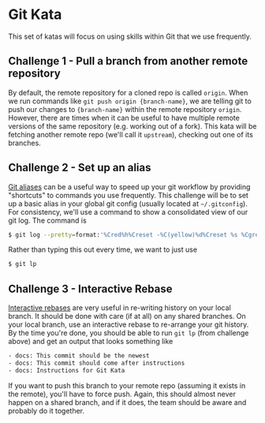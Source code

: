 # Git Kata

This set of katas will focus on using skills within Git that we use frequently.

## Challenge 1 - Pull a branch from another remote repository

By default, the remote repository for a cloned repo is called `origin`.
When we run commands like `git push origin {branch-name}`, we are telling git to push our changes to `{branch-name}` within the remote repository `origin`.
However, there are times when it can be useful to have multiple remote versions of the same repository (e.g. working out of a fork).
This kata will be fetching another remote repo (we'll call it `upstream`), checking out one of its branches.

## Challenge 2 - Set up an alias

[Git aliases](https://git-scm.com/book/en/v2/Git-Basics-Git-Aliases) can be a useful way to speed up your git workflow by providing "shortcuts" to commands you use frequently.
This challenge will be to set up a basic alias in your global git config (usually located at `~/.gitconfig`).
For consistency, we'll use a command to show a consolidated view of our git log.
The command is

```bash
$ git log --pretty=format:'%Cred%h%Creset -%C(yellow)%d%Creset %s %Cgreen(%cr) %C(bold blue)<%an>%Creset' --abbrev-commit
```

Rather than typing this out every time, we want to just use

```bash
$ git lp
```

## Challenge 3 - Interactive Rebase

[Interactive rebases](https://git-scm.com/docs/git-rebase) are very useful in re-writing history on your local branch.
It should be done with care (if at all) on any shared branches.
On your local branch, use an interactive rebase to re-arrange your git history.
By the time you're done, you should be able to run `git lp` (from challenge above) and get an output that looks something like

```txt
- docs: This commit should be the newest
- docs: This commit should come after instructions
- docs: Instructions for Git Kata
```

If you want to push this branch to your remote repo (assuming it exists in the remote), you'll have to force push.
Again, this should almost never happen on a shared branch, and if it does, the team should be aware and probably do it together.
